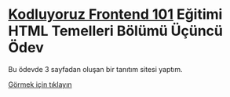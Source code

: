 # [Kodluyoruz Frontend 101](https://github.com/erdinckurt/kodluyoruz-frontend-101-egitimi) Eğitimi HTML Temelleri Bölümü Üçüncü Ödev

Bu ödevde 3 sayfadan oluşan bir tanıtım sitesi yaptım.

[Görmek için tıklayın](https://erdinckurt.github.io/frontend-101-html-bolum-sonu-calismasi/)
